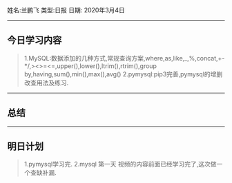 姓名:兰鹏飞
类型:日报
日期: 2020年3月4日

***
## 今日学习内容 ##
>1.MySQL:数据添加的几种方式,常规查询方案,where,as,like,_,%,concat,+-*/,><>=<=,upper(),lower(),ltrim(),rtrim(),group by,having,sum(),min(),max(),avg()
>2.pymysql:pip3完善,pymysql的增删改查用法及练习.
***
## 总结 ##
***
## 明日计划 ##
>1.pymysql学习完.
>2.mysql 第一天 视频的内容前面已经学习完了,这次做一个查缺补漏.
